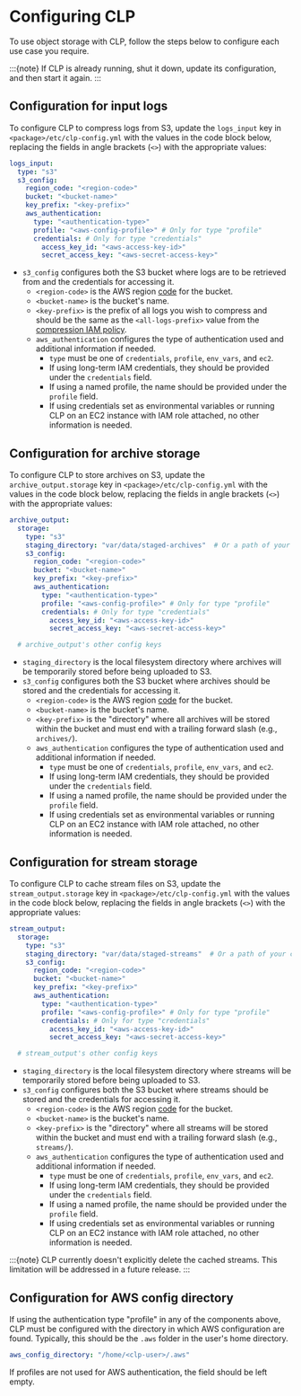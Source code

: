 # Configuring CLP

To use object storage with CLP, follow the steps below to configure each use case you require.

:::{note}
If CLP is already running, shut it down, update its configuration, and then start it again.
:::

## Configuration for input logs

To configure CLP to compress logs from S3, update the `logs_input` key in
`<package>/etc/clp-config.yml` with the values in the code block below, replacing the fields in
angle brackets (`<>`) with the appropriate values:

```yaml
logs_input:
  type: "s3"
  s3_config:
    region_code: "<region-code>"
    bucket: "<bucket-name>"
    key_prefix: "<key-prefix>"
    aws_authentication:
      type: "<authentication-type>"
      profile: "<aws-config-profile>" # Only for type "profile"
      credentials: # Only for type "credentials"
        access_key_id: "<aws-access-key-id>"
        secret_access_key: "<aws-secret-access-key>"
```
* `s3_config` configures both the S3 bucket where logs are to be retrieved from and the credentials
  for accessing it.
  * `<region-code>` is the AWS region [code][aws-region-codes] for the bucket.
  * `<bucket-name>` is the bucket's name.
  * `<key-prefix>` is the prefix of all logs you wish to compress and should be the same as the
    `<all-logs-prefix>` value from the [compression IAM policy][compression-iam-policy].
  * `aws_authentication` configures the type of authentication used and additional information if
    needed.
    * `type` must be one of `credentials`, `profile`, `env_vars`, and `ec2`.
    * If using long-term IAM credentials, they should be provided under the `credentials` field.
    * If using a named profile, the name should be provided under the `profile` field.
    * If using credentials set as environmental variables or running CLP on an EC2 instance with
      IAM role attached, no other information is needed.

## Configuration for archive storage

To configure CLP to store archives on S3, update the `archive_output.storage` key in
`<package>/etc/clp-config.yml` with the values in the code block below, replacing the fields in
angle brackets (`<>`) with the appropriate values:

```yaml
archive_output:
  storage:
    type: "s3"
    staging_directory: "var/data/staged-archives"  # Or a path of your choosing
    s3_config:
      region_code: "<region-code>"
      bucket: "<bucket-name>"
      key_prefix: "<key-prefix>"
      aws_authentication:
        type: "<authentication-type>"
        profile: "<aws-config-profile>" # Only for type "profile"
        credentials: # Only for type "credentials"
          access_key_id: "<aws-access-key-id>"
          secret_access_key: "<aws-secret-access-key>"

  # archive_output's other config keys
```

* `staging_directory` is the local filesystem directory where archives will be temporarily stored
  before being uploaded to S3.
* `s3_config` configures both the S3 bucket where archives should be stored and the credentials
  for accessing it.
  * `<region-code>` is the AWS region [code][aws-region-codes] for the bucket.
  * `<bucket-name>` is the bucket's name.
  * `<key-prefix>` is the "directory" where all archives will be stored within the bucket and
    must end with a trailing forward slash (e.g., `archives/`).
  * `aws_authentication` configures the type of authentication used and additional information if
    needed.
    * `type` must be one of `credentials`, `profile`, `env_vars`, and `ec2`.
    * If using long-term IAM credentials, they should be provided under the `credentials` field.
    * If using a named profile, the name should be provided under the `profile` field.
    * If using credentials set as environmental variables or running CLP on an EC2 instance with
      IAM role attached, no other information is needed.

## Configuration for stream storage

To configure CLP to cache stream files on S3, update the `stream_output.storage` key in
`<package>/etc/clp-config.yml` with the values in the code block below, replacing the fields in
angle brackets (`<>`) with the appropriate values:

```yaml
stream_output:
  storage:
    type: "s3"
    staging_directory: "var/data/staged-streams"  # Or a path of your choosing
    s3_config:
      region_code: "<region-code>"
      bucket: "<bucket-name>"
      key_prefix: "<key-prefix>"
      aws_authentication:
        type: "<authentication-type>"
        profile: "<aws-config-profile>" # Only for type "profile"
        credentials: # Only for type "credentials"
          access_key_id: "<aws-access-key-id>"
          secret_access_key: "<aws-secret-access-key>"

  # stream_output's other config keys
```

* `staging_directory` is the local filesystem directory where streams will be temporarily stored
  before being uploaded to S3.
* `s3_config` configures both the S3 bucket where streams should be stored and the credentials
  for accessing it.
  * `<region-code>` is the AWS region [code][aws-region-codes] for the bucket.
  * `<bucket-name>` is the bucket's name.
  * `<key-prefix>` is the "directory" where all streams will be stored within the bucket and
    must end with a trailing forward slash (e.g., `streams/`).
  * `aws_authentication` configures the type of authentication used and additional information if
    needed.
    * `type` must be one of `credentials`, `profile`, `env_vars`, and `ec2`.
    * If using long-term IAM credentials, they should be provided under the `credentials` field.
    * If using a named profile, the name should be provided under the `profile` field.
    * If using credentials set as environmental variables or running CLP on an EC2 instance with
      IAM role attached, no other information is needed.

:::{note}
CLP currently doesn't explicitly delete the cached streams. This limitation will be addressed in a
future release.
:::

## Configuration for AWS config directory

If using the authentication type "profile" in any of the components above, CLP must be configured
with the directory in which AWS configuration are found. Typically, this should be the `.aws`
folder in the user's home directory.

```yaml
aws_config_directory: "/home/<clp-user>/.aws"
```

If profiles are not used for AWS authentication, the field should be left empty.

[aws-region-codes]: https://docs.aws.amazon.com/AmazonRDS/latest/UserGuide/Concepts.RegionsAndAvailabilityZones.html#Concepts.RegionsAndAvailabilityZones.Availability
[compression-iam-policy]: ./object-storage-config.md#configuration-for-compression
